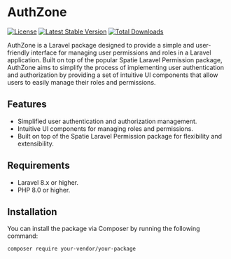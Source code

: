 # AuthZone

[![License](https://img.shields.io/badge/license-MIT-blue.svg)](LICENSE.md)
[![Latest Stable Version](https://img.shields.io/packagist/v/sentgine/authzone.svg)](https://packagist.org/packages/your-vendor/your-package)
[![Total Downloads](https://img.shields.io/packagist/dt/sentgine/authzone.svg)](https://packagist.org/packages/sentgine/authzone)

AuthZone is a Laravel package designed to provide a simple and user-friendly interface for managing user permissions and roles in a Laravel application. Built on top of the popular Spatie Laravel Permission package, AuthZone aims to simplify the process of implementing user authentication and authorization by providing a set of intuitive UI components that allow users to easily manage their roles and permissions.

## Features

- Simplified user authentication and authorization management.
- Intuitive UI components for managing roles and permissions.
- Built on top of the Spatie Laravel Permission package for flexibility and extensibility.

## Requirements

- Laravel 8.x or higher.
- PHP 8.0 or higher.

## Installation

You can install the package via Composer by running the following command:

```bash
composer require your-vendor/your-package
